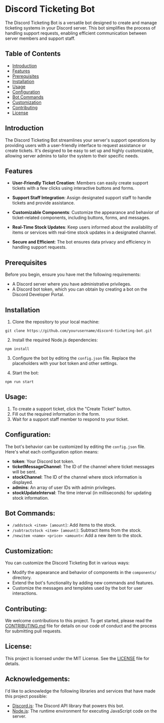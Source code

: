 # Discord Ticketing Bot

The Discord Ticketing Bot is a versatile bot designed to create and manage ticketing systems in your Discord server. This bot simplifies the process of handling support requests, enabling efficient communication between server members and support staff.


## Table of Contents
- [Introduction](#introduction)
- [Features](#features)
- [Prerequisites](#prerequisites)
- [Installation](#installation)
- [Usage](#usage)
- [Configuration](#configuration)
- [Bot Commands](#bot-commands)
- [Customization](#customization)
- [Contributing](#contributing)
- [License](#license)

## Introduction

The Discord Ticketing Bot streamlines your server's support operations by providing users with a user-friendly interface to request assistance or create tickets. It's designed to be easy to set up and highly customizable, allowing server admins to tailor the system to their specific needs.

## Features

- **User-Friendly Ticket Creation**: Members can easily create support tickets with a few clicks using interactive buttons and forms.

- **Support Staff Integration**: Assign designated support staff to handle tickets and provide assistance.

- **Customizable Components**: Customize the appearance and behavior of ticket-related components, including buttons, forms, and messages.

- **Real-Time Stock Updates**: Keep users informed about the availability of items or services with real-time stock updates in a designated channel.

- **Secure and Efficient**: The bot ensures data privacy and efficiency in handling support requests.

## Prerequisites

Before you begin, ensure you have met the following requirements:

- A Discord server where you have administrative privileges.
- A Discord bot token, which you can obtain by creating a bot on the Discord Developer Portal.

## Installation

1. Clone the repository to your local machine:
```
git clone https://github.com/yourusername/discord-ticketing-bot.git
```

2. Install the required Node.js dependencies:
```
npm install
```

3. Configure the bot by editing the `config.json` file. Replace the placeholders with your bot token and other settings.

4. Start the bot:
```
npm run start
```

## Usage:

1. To create a support ticket, click the "Create Ticket" button.
2. Fill out the required information in the form.
3. Wait for a support staff member to respond to your ticket.

## Configuration:

The bot's behavior can be customized by editing the `config.json` file. Here's what each configuration option means:

- **token**: Your Discord bot token.
- **ticketMessageChannel**: The ID of the channel where ticket messages will be sent.
- **stockChannel**: The ID of the channel where stock information is displayed.
- **admins**: An array of user IDs with admin privileges.
- **stockUpdateInterval**: The time interval (in milliseconds) for updating stock information.

## Bot Commands:

- `/addstock <item> [amount]`: Add items to the stock.
- `/subtractstock <item> [amount]`: Subtract items from the stock.
- `/newitem <name> <price> <amount>`: Add a new item to the stock.

## Customization:

You can customize the Discord Ticketing Bot in various ways:

- Modify the appearance and behavior of components in the `components/` directory.
- Extend the bot's functionality by adding new commands and features.
- Customize the messages and templates used by the bot for user interactions.

## Contributing:

We welcome contributions to this project. To get started, please read the [CONTRIBUTING.md](CONTRIBUTING.md) file for details on our code of conduct and the process for submitting pull requests.

## License:

This project is licensed under the MIT License. See the [LICENSE](LICENSE) file for details.

## Acknowledgements:

I'd like to acknowledge the following libraries and services that have made this project possible:

- [Discord.js](https://discord.js.org/): The Discord API library that powers this bot.
- [Node.js](https://nodejs.org/): The runtime environment for executing JavaScript code on the server.
